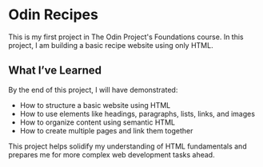 # Odin Recipes

This is my first project in The Odin Project's Foundations course. In this project, I am building a basic recipe website using only HTML.

## What I’ve Learned

By the end of this project, I will have demonstrated:
- How to structure a basic website using HTML
- How to use elements like headings, paragraphs, lists, links, and images
- How to organize content using semantic HTML
- How to create multiple pages and link them together

This project helps solidify my understanding of HTML fundamentals and prepares me for more complex web development tasks ahead.
